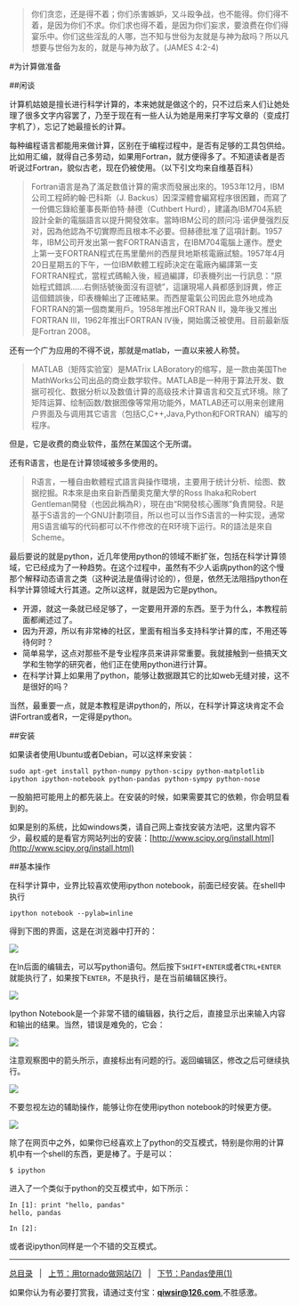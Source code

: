 >你们贪恋，还是得不着；你们杀害嫉妒，又斗殴争战，也不能得。你们得不着，是因为你们不求。你们求也得不着，是因为你们妄求，要浪费在你们得宴乐中。你们这些淫乱的人哪，岂不知与世俗为友就是与神为敌吗？所以凡想要与世俗为友的，就是与神为敌了。(JAMES 4:2-4)

#为计算做准备

##闲谈

计算机姑娘是擅长进行科学计算的，本来她就是做这个的，只不过后来人们让她处理了很多文字内容罢了，乃至于现在有一些人认为她是用来打字写文章的（变成打字机了），忘记了她最擅长的计算。

每种编程语言都能用来做计算，区别在于编程过程中，是否有足够的工具包供给。比如用汇编，就得自己多劳动，如果用Fortran，就方便得多了。不知道读者是否听说过Fortran，貌似古老，现在仍被使用。（以下引文均来自维基百科）

>Fortran语言是為了滿足数值计算的需求而發展出來的。1953年12月，IBM公司工程師約翰·巴科斯（J. Backus）因深深體會編寫程序很困難，而寫了一份備忘錄給董事長斯伯特·赫德（Cuthbert Hurd），建議為IBM704系統設計全新的電腦語言以提升開發效率。當時IBM公司的顾问冯·诺伊曼强烈反对，因為他認為不切實際而且根本不必要。但赫德批准了這項計劃。1957年，IBM公司开发出第一套FORTRAN语言，在IBM704電腦上運作。歷史上第一支FORTRAN程式在馬里蘭州的西屋貝地斯核電廠試驗。1957年4月20日星期五的下午，一位IBM軟體工程師決定在電廠內編譯第一支FORTRAN程式，當程式碼輸入後，經過編譯，印表機列出一行訊息：“原始程式錯誤……右側括號後面沒有逗號”，這讓現場人員都感到訝異，修正這個錯誤後，印表機輸出了正確結果。而西屋電氣公司因此意外地成為FORTRAN的第一個商業用戶。1958年推出FORTRAN Ⅱ，幾年後又推出FORTRAN Ⅲ，1962年推出FORTRAN Ⅳ後，開始廣泛被使用。目前最新版是Fortran 2008。

还有一个广为应用的不得不说，那就是matlab，一直以来被人称赞。

>MATLAB（矩阵实验室）是MATrix LABoratory的缩写，是一款由美国The MathWorks公司出品的商业数学软件。MATLAB是一种用于算法开发、数据可视化、数据分析以及数值计算的高级技术计算语言和交互式环境。除了矩阵运算、绘制函数/数据图像等常用功能外，MATLAB还可以用来创建用户界面及与调用其它语言（包括C,C++,Java,Python和FORTRAN）编写的程序。

但是，它是收费的商业软件，虽然在某国这个无所谓。

还有R语言，也是在计算领域被多多使用的。

>R语言，一種自由軟體程式語言與操作環境，主要用于统计分析、绘图、数据挖掘。R本來是由來自新西蘭奧克蘭大學的Ross Ihaka和Robert Gentleman開發（也因此稱為R），現在由“R開發核心團隊”負責開發。R是基于S语言的一个GNU計劃项目，所以也可以当作S语言的一种实现，通常用S语言编写的代码都可以不作修改的在R环境下运行。R的語法是來自Scheme。

最后要说的就是python，近几年使用python的领域不断扩张，包括在科学计算领域，它已经成为了一种趋势。在这个过程中，虽然有不少人诟病python的这个慢那个解释动态语言之类（这种说法是值得讨论的），但是，依然无法阻挡python在科学计算领域大行其道。之所以这样，就是因为它是python。

- 开源，就这一条就已经足够了，一定要用开源的东西。至于为什么，本教程前面都阐述过了。
- 因为开源，所以有非常棒的社区，里面有相当多支持科学计算的库，不用还等待何时？
- 简单易学，这点对那些不是专业程序员来讲非常重要。我就接触到一些搞天文学和生物学的研究者，他们正在使用python进行计算。
- 在科学计算上如果用了python，能够让数据跟其它的比如web无缝对接，这不是很好的吗？

当然，最重要一点，就是本教程是讲python的，所以，在科学计算这块肯定不会讲Fortran或者R，一定得是python。

##安装

如果读者使用Ubuntu或者Debian，可以这样来安装：

    sudo apt-get install python-numpy python-scipy python-matplotlib ipython ipython-notebook python-pandas python-sympy python-nose
    
一股脑把可能用上的都先装上。在安装的时候，如果需要其它的依赖，你会明显看到的。

如果是别的系统，比如windows类，请自己网上查找安装方法吧，这里内容不少，最权威的是看官方网站列出的安装：[http://www.scipy.org/install.html](http://www.scipy.org/install.html)

##基本操作

在科学计算中，业界比较喜欢使用ipython notebook，前面已经安装。在shell中执行

    ipython notebook --pylab=inline
    
得到下图的界面，这是在浏览器中打开的：

![](./3images/31001.png)

在In后面的编辑去，可以写python语句。然后按下`SHIFT+ENTER`或者`CTRL+ENTER` 就能执行了，如果按下`ENTER`，不是执行，是在当前编辑区换行。

![](./3images/31002.png)

Ipython Notebook是一个非常不错的编辑器，执行之后，直接显示出来输入内容和输出的结果。当然，错误是难免的，它会：

![](./3images/31003.png)

注意观察图中的箭头所示，直接标出有问题的行。返回编辑区，修改之后可继续执行。

![](./3images/31004.png)

不要忽视左边的辅助操作，能够让你在使用ipython notebook的时候更方便。

![](./3images/31005.png)

除了在网页中之外，如果你已经喜欢上了python的交互模式，特别是你用的计算机中有一个shell的东西，更是棒了。于是可以：

    $ ipython

进入了一个类似于python的交互模式中，如下所示：
    
    In [1]: print "hello, pandas"
    hello, pandas

    In [2]: 

或者说ipython同样是一个不错的交互模式。

------

[总目录](./index.md)&nbsp;&nbsp;&nbsp;|&nbsp;&nbsp;&nbsp;[上节：用tornado做网站(7)](./309.md)&nbsp;&nbsp;&nbsp;|&nbsp;&nbsp;&nbsp;[下节：Pandas使用(1)](./311.md)

如果你认为有必要打赏我，请通过支付宝：**qiwsir@126.com**,不胜感激。